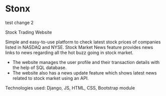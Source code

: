 # Stonx

test change 2

Stock Trading Website

Simple and easy-to-use platform to check latest stock prices of companies listed in NASDAQ and NYSE.
Stock Market News feature provides news links to news regarding all the hot buzz going in stock market.

* The website manages the user profile and their transaction details with the help of SQL database.
* The website also has a news update feature which shows latest news related to stock market using an API.

Technologies used: Django, JS, HTML, CSS, Bootstrap module
